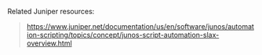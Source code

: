 Related Juniper resources:

> https://www.juniper.net/documentation/us/en/software/junos/automation-scripting/topics/concept/junos-script-automation-slax-overview.html
